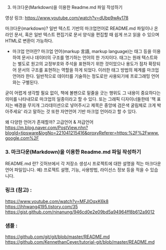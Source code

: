
3. 마크다운(Markdown)을 이용한 Readme.md 파일 작성하기

영상 링크: https://www.youtube.com/watch?v=dUbp9wAy178 

마크다운(markdown)?
일반 텍스트 기반의 마크업언어로 README.md 파일이나 온라인 문서, 혹은 일반 텍스트 편집기로 문서 양식을 편집할 때 쉽게 쓰고 읽을 수 있으며 HTML로 변환이 가능하다.

* 마크업 언어란?
마크업 언어(markup 言語, markup language)는 태그 등을 이용하여 문서나 데이터의 구조를 명기하는 언어의 한 가지이다.
태그는 원래 텍스트와는 별도로 원고의 교정부호와 주석을 표현하기 위한 것이었으나 용도가 점차 확장되어 문서의 구조를 표현하는 역할을 하게 되었다. 이러한 태그 방법의 체계를 마크업 언어라 한다. 일반적으로 데이터를 기술하는 정도로만 사용되기에 프로그래밍 언어와는 구별된다.

굳이 어렵게 생각할 필요 없이, 책에 볼펜으로 밑줄을 긋는 행위도 그 내용이 중요하다는 의미를 나타내므로 마크업의 일종이라고 할 수 있다. 또는 그래픽 디자이너들한테 '책 표지는 배경을 무지개 그라데이션으로 넣어주시고 제목은 중앙에 검은색 굴림체로 크게 박아주세요' 라고 말하는 것 또한 자연언어 기반 마크업 언어라고 할 수 있다.

왜 다양한 언어가 존재할까?
고급언어 & 저급언어 
https://m.blog.naver.com/PostView.nhn?blogId=tipsware&logNo=221041215416&proxyReferer=https:%2F%2Fwww.google.com%2F


### 3. 마크다운(Markdown)을 이용한 Readme.md 파일 작성하기
README.md 란?
깃허브에서 각 저장소 생성시 프로젝트에 대한 설명을 적는 마크다운 언어 파일입니다. 예) 프로젝트 설명, 기능, 사용방법, 라이선스 정보 등을 적을 수 있습니다.


### 링크 (참고) : 
https://www.youtube.com/watch?v=MFJIOqxK6k8
https://jhhwang4195.tistory.com/35
https://gist.github.com/ninanung/946cd0e2e09bd5a94964ff8b612a9012


### 샘플 : 
https://github.com/git/git/blob/master/README.md
https://github.com/KennethanCeyer/tutorial-git/blob/master/README.md
